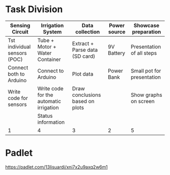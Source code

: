 
# Task Division

|Sensing Circuit             |Irrigation System                      |Data collection                |Power source|Showcase preparation      |       
|----------------------------|---------------------------------------|-------------------------------|------------|--------------------------|
|Tst individual sensors (POC)|Tube + Motor + Water Container         |Extract + Parse data (SD card) |9V Battery  |Presentation of all steps |
|Connect both to Arduino     |Connect to Arduino                     |Plot data                      |Power Bank  |Small pot for presentation|
|Write code for sensors      |Write code for the automatic irrigation|Draw conclusions based on plots|            |Show graphs on screen     |
|                            |Status information                     |                               |            |                          |
|1                           |4                                      |3                              |2           |5                         |

# Padlet

https://padlet.com/13lisuardi/xni7x2u9axq2w6m1